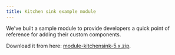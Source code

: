 ```yaml
---
title: Kitchen sink example module
---
```


We've built a sample module to provide developers a quick point of reference for adding their custom components.

Download it from here: <a href="/misc-kms-documentation/public/module-kitchensink-5.x.zip">module-kitchensink-5.x.zip</a>.
